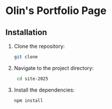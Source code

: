 # Olin's Portfolio Page

## Installation

1. Clone the repository:
   ```bash
   git clone
   ```

2. Navigate to the project directory:
   ```bash
    cd site-2025
    ```

3. Install the dependencies:
    ```bash
    npm install
    ```